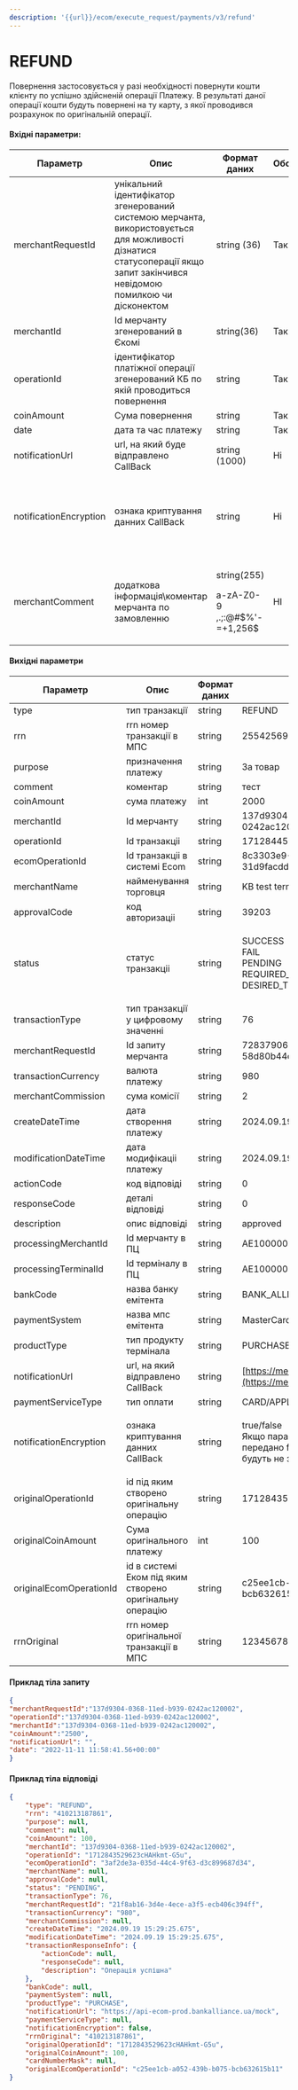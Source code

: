 ```yaml
---
description: '{{url}}/ecom/execute_request/payments/v3/refund'
---
```


# REFUND

Повернення застосовується у разі необхідності повернути кошти клієнту по успішно здійсненій операції Платежу. В результаті даної операції кошти будуть повернені на ту карту, з якої проводився розрахунок по оригінальній операції.

#### **Вхідні параметри:**

<table data-full-width="true"><thead><tr><th>Параметр</th><th>Опис</th><th width="154">Формат даних</th><th width="149">Обов'язковість</th><th>Приклад</th></tr></thead><tbody><tr><td>merchantRequestId</td><td>унікальний ідентифікатор згенерований системою мерчанта, використовується для можливості дізнатися статусоперації якщо запит закінчився невідомою помилкою чи дісконектом</td><td>string (36)</td><td>Так</td><td>137d9304-0368-11ed-b939-0242ac120002</td></tr><tr><td>merchantId</td><td>Id мерчанту згенерований в Єкомі</td><td>string(36)</td><td>Так</td><td>137d9304-0368-11ed-b939-0242ac120002</td></tr><tr><td>operationId</td><td>ідентифікатор платіжної операції згенерований КБ по якій проводиться повернення</td><td>string</td><td>Так</td><td>137d9304-0368-11ed-b939-0242ac120002</td></tr><tr><td>coinAmount</td><td>Сума повернення</td><td>string</td><td>Так</td><td>2500</td></tr><tr><td>date</td><td>дата та час платежу</td><td>string</td><td>Так</td><td>{{currentdateT}}.00+00:00 </td></tr><tr><td>notificationUrl</td><td>url, на який буде відправлено CallBack</td><td>string (1000)</td><td>Ні</td><td>https://merchant.notification_url</td></tr><tr><td>notificationEncryption</td><td>ознака криптування данних CallBack</td><td>string</td><td>Ні</td><td><p>true/false</p><p>Якщо параметр не передано або передано false, то дані в CallBack будуть не закриптовані</p></td></tr><tr><td>merchantComment</td><td>додаткова інформація\коментар мерчанта по замовленню</td><td><p>string(255) </p><p>a-zA-Z0-9 ,.;:@#$%'-=+1,256$</p></td><td>НІ</td><td>merchant Comment id 1258728c1</td></tr></tbody></table>

#### **Вихідні параметри**

| Параметр                | Опис                                                     | Формат даних | Приклад                                                                                                      |
| ----------------------- | -------------------------------------------------------- | ------------ | ------------------------------------------------------------------------------------------------------------ |
| type                    | тип транзакції                                           | string       | REFUND                                                                                                       |
| rrn                     | rrn номер транзакції в МПС                               | string       | 2554256963                                                                                                   |
| purpose                 | призначення платежу                                      | string       | За товар                                                                                                     |
| comment                 | коментар                                                 | string       | тест                                                                                                         |
| coinAmount              | сума платежу                                             | int          | 2000                                                                                                         |
| merchantId              | Id мерчанту                                              | string       | 137d9304-0368-11ed-b939-0242ac120002                                                                         |
| operationId             | Id транзакціі                                            | string       | 1712844596346b9F-WwrWZpq                                                                                     |
| ecomOperationId         | Id транзакціі в системі Ecom                             | string       | 8c3303e9-7396-43b8-af4e-31d9facdde9b                                                                         |
| merchantName            | найменування торговця                                    | string       | KB test terminal                                                                                             |
| approvalCode            | код авторизаціі                                          | string       | 39203                                                                                                        |
| status                  | статус транзакціі                                        | string       | <p>SUСCESS<br>FAIL<br>PENDING<br>REQUIRED_3DS<br>DESIRED_THREEDS_MODE_ERROR</p>                              |
| transactionType         | тип транзакції у цифровому значенні                      | string       | 76                                                                                                           |
| merchantRequestId       | Id запиту мерчанта                                       | string       | 72837906-f526-4aef-8d11-58d80b44cb75                                                                         |
| transactionCurrency     | валюта платежу                                           | string       | 980                                                                                                          |
| merchantCommission      | сума комісії                                             | string       | 2                                                                                                            |
| createDateTime          | дата створення платежу                                   | string       | 2024.09.19 15:29:25.675                                                                                      |
| modificationDateTime    | дата модифікаціі платежу                                 | string       | 2024.09.19 15:29:25.675                                                                                      |
| actionCode              | код відповіді                                            | string       | 0                                                                                                            |
| responseCode            | деталі відповіді                                         | string       | 0                                                                                                            |
| description             | опис відповіді                                           | string       | approved                                                                                                     |
| processingMerchantId    | Id мерчанту в ПЦ                                         | string       | AE100000                                                                                                     |
| processingTerminalId    | Id терміналу в ПЦ                                        | string       | AE100000                                                                                                     |
| bankCode                | назва банку емітента                                     | string       | BANK\_ALLIANCE                                                                                               |
| paymentSystem           | назва мпс емітента                                       | string       | MasterCard                                                                                                   |
| productType             | тип продукту термінала                                   | string       | PURCHASE                                                                                                     |
| notificationUrl         | url, на який відправлено CallBack                        | string       | [https://merchant.notification\_url/](https://merchant.notification_url/)                                    |
| paymentServiceType      | тип оплати                                               | string       | CARD/APPLE\_PAY/GOOGLE\_PAY                                                                                  |
| notificationEncryption  | ознака криптування данних CallBack                       | string       | <p>true/false<br>Якщо параметр не передано або передано false, то дані в CallBack будуть не закриптовані</p> |
| originalOperationId     | id під яким створено оригінальну операцію                | string       | 1712843529623cHAHkmt-G5u                                                                                     |
| originalCoinAmount      | Сума оригінального платежу                               | int          | 100                                                                                                          |
| originalEcomOperationId | id в системі Еком під яким створено оригінальну операцію | string       | c25ee1cb-a052-439b-b075-bcb632615b11                                                                         |
| rrnOriginal             | rrn номер оригінальної транзакції в МПС                  | string       | 123456789                                                                                                    |

#### Приклад тіла запиту&#x20;

```json
{
"merchantRequestId":"137d9304-0368-11ed-b939-0242ac120002",
"operationId":"137d9304-0368-11ed-b939-0242ac120002",
"merchantId":"137d9304-0368-11ed-b939-0242ac120002",
"coinAmount":"2500", 
"notificationUrl": "",
"date": "2022-11-11 11:58:41.56+00:00"
}

```

#### Приклад тіла відповіді

```json
{
    "type": "REFUND",
    "rrn": "410213187861",
    "purpose": null,
    "comment": null,
    "coinAmount": 100,
    "merchantId": "137d9304-0368-11ed-b939-0242ac120002",
    "operationId": "1712843529623cHAHkmt-G5u",
    "ecomOperationId": "3af2de3a-035d-44c4-9f63-d3c899687d34",
    "merchantName": null,
    "approvalCode": null,
    "status": "PENDING",
    "transactionType": 76,
    "merchantRequestId": "21f8ab16-3d4e-4ece-a3f5-ecb406c394ff",
    "transactionCurrency": "980",
    "merchantCommission": null,
    "createDateTime": "2024.09.19 15:29:25.675",
    "modificationDateTime": "2024.09.19 15:29:25.675",
    "transactionResponseInfo": {
        "actionCode": null,
        "responseCode": null,
        "description": "Операція успішна"
    },
    "bankCode": null,
    "paymentSystem": null,
    "productType": "PURCHASE",
    "notificationUrl": "https://api-ecom-prod.bankalliance.ua/mock",
    "paymentServiceType": null,
    "notificationEncryption": false,
    "rrnOriginal": "410213187861",
    "originalOperationId": "1712843529623cHAHkmt-G5u",
    "originalCoinAmount": 100,
    "cardNumberMask": null,
    "originalEcomOperationId": "c25ee1cb-a052-439b-b075-bcb632615b11"
}

```
